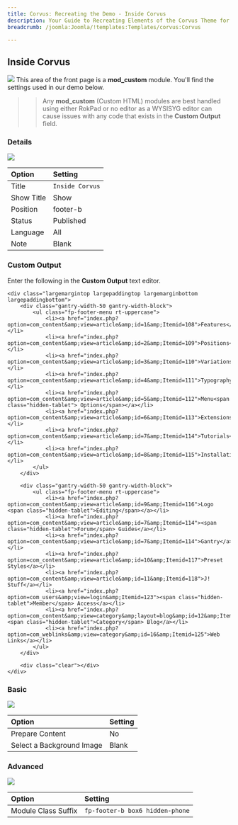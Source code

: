 ```yaml
---
title: Corvus: Recreating the Demo - Inside Corvus
description: Your Guide to Recreating Elements of the Corvus Theme for Joomla
breadcrumb: /joomla:Joomla/!templates:Templates/corvus:Corvus

---
```


Inside Corvus
----
![][demo]
This area of the front page is a **mod_custom** module. You'll find the settings used in our demo below.

>> Any **mod_custom** (Custom HTML) modules are best handled using either RokPad or no editor as a WYSISYG editor can cause issues with any code that exists in the **Custom Output** field.

### Details
![][demo2]

| Option     | Setting         |  
| :--------- | :-------------- |  
| Title      | `Inside Corvus` |  
| Show Title | Show            |  
| Position   | footer-b        |  
| Status     | Published       |  
| Language   | All             |  
| Note       | Blank           |  

### Custom Output
Enter the following in the **Custom Output** text editor.

~~~
<div class="largemargintop largepaddingtop largemarginbottom largepaddingbottom">
    <div class="gantry-width-50 gantry-width-block">
        <ul class="fp-footer-menu rt-uppercase">
			<li><a href="index.php?option=com_content&amp;view=article&amp;id=1&amp;Itemid=108">Features</a></li>
			<li><a href="index.php?option=com_content&amp;view=article&amp;id=2&amp;Itemid=109">Positions</a></li>
			<li><a href="index.php?option=com_content&amp;view=article&amp;id=3&amp;Itemid=110">Variations</a></li>
			<li><a href="index.php?option=com_content&amp;view=article&amp;id=4&amp;Itemid=111">Typography</a></li>
			<li><a href="index.php?option=com_content&amp;view=article&amp;id=5&amp;Itemid=112">Menu<span class="hidden-tablet"> Options</span></a></li>
			<li><a href="index.php?option=com_content&amp;view=article&amp;id=6&amp;Itemid=113">Extensions</a></li>
			<li><a href="index.php?option=com_content&amp;view=article&amp;id=7&amp;Itemid=114">Tutorials</a></li>
			<li><a href="index.php?option=com_content&amp;view=article&amp;id=8&amp;Itemid=115">Installation</a></li>		
		</ul>
	</div>

	<div class="gantry-width-50 gantry-width-block">
		<ul class="fp-footer-menu rt-uppercase">
			<li><a href="index.php?option=com_content&amp;view=article&amp;id=9&amp;Itemid=116">Logo <span class="hidden-tablet">Editing</span></a></li>
			<li><a href="index.php?option=com_content&amp;view=article&amp;id=7&amp;Itemid=114"><span class="hidden-tablet">Forum</span> Guides</a></li>
			<li><a href="index.php?option=com_content&amp;view=article&amp;id=7&amp;Itemid=114">Gantry</a></li>						
			<li><a href="index.php?option=com_content&amp;view=article&amp;id=10&amp;Itemid=117">Preset Styles</a></li>
			<li><a href="index.php?option=com_content&amp;view=article&amp;id=11&amp;Itemid=118">J! Stuff</a></li>
			<li><a href="index.php?option=com_users&amp;view=login&amp;Itemid=123"><span class="hidden-tablet">Member</span> Access</a></li>
			<li><a href="index.php?option=com_content&amp;view=category&amp;layout=blog&amp;id=12&amp;Itemid=124"><span class="hidden-tablet">Category</span> Blog</a></li>
			<li><a href="index.php?option=com_weblinks&amp;view=category&amp;id=16&amp;Itemid=125">Web Links</a></li>
		</ul>
	</div>
	
	<div class="clear"></div>
</div>
~~~

### Basic
![][demo3]

| Option                    | Setting |
| :------------------------ | :------ |
| Prepare Content           | No      |
| Select a Background Image | Blank   |

### Advanced
![][demo4]

| Option              | Setting                         |  
| :------------------ | :------------------------------ |  
| Module Class Suffix | `fp-footer-b box6 hidden-phone` |  

[demo]: assets/demo_12.jpeg
[demo2]: assets/inside_1.jpeg
[demo3]: assets/inside_2.jpeg
[demo4]: assets/inside_3.jpeg